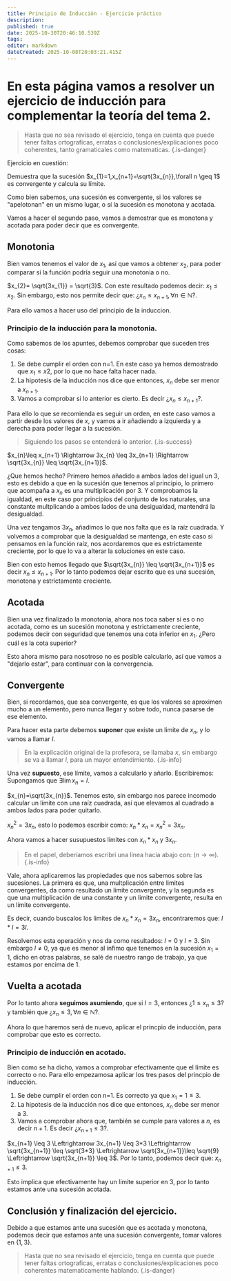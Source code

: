 ```yaml
---
title: Principio de Inducción - Ejercicio práctico
description: 
published: true
date: 2025-10-30T20:46:10.539Z
tags: 
editor: markdown
dateCreated: 2025-10-08T20:03:21.415Z
---
```


# En esta página vamos a resolver un ejercicio de inducción para complementar la teoría del tema 2.
> Hasta que no sea revisado el ejercicio, tenga en cuenta que puede tener faltas ortograficas, erratas o conclusiones/explicaciones poco coherentes, tanto gramaticales como matematicas.
{.is-danger}

Ejercicio en cuestión:

Demuestra que la sucesión $x_{1}=1,x_{n+1}=\sqrt{3x_{n}},\forall n \geq 1$ es convergente y calcula su límite.

Como bien sabemos, una sucesión es convergente, si los valores se "apelotonan" en un mismo lugar, o sí la sucesión es monotona y acotada.

Vamos a hacer el segundo paso, vamos a demostrar que es monotona y acotada para poder decir que es convergente.

## Monotonia
Bien vamos tenemos el valor de $x_{1}$, así que vamos a obtener $x_{2}$, para poder comparar si la función podría seguir una monotonia o no.

$x_{2}= \sqrt{3x_{1}} = \sqrt{3}$. Con este resultado podemos decir: $x_{1}\leq x_{2}$. Sin embargo, esto nos permite decir que: ¿$x_{n}\leq x_{n+1}, \forall n \in \mathbb{N}$?.

Para ello vamos a hacer uso del principio de la induccion.

### Principio de la inducción para la monotonia.
Como sabemos de los apuntes, debemos comprobar que suceden tres cosas:
1. Se debe cumplir el orden con n=1. En este caso ya hemos demostrado que $x_{1}\leq x{2}$, por lo que no hace falta hacer nada.
2. La hipotesis de la inducción nos dice que entonces, $x_{n}$ debe ser menor a $x_{n+1}$.
3. Vamos a comprobar si lo anterior es cierto. Es decir ¿$x_{n}\leq x_{n+1}$?.

Para ello lo que se recomienda es seguir un orden, en este caso vamos a partir desde los valores de $x$, y vamos a ir añadiendo a izquierda y a derecha para poder llegar a la sucesión.
> Siguiendo los pasos se entenderá lo anterior.
{.is-success}

$x_{n}\leq x_{n+1} \Rightarrow 3x_{n} \leq 3x_{n+1} \Rightarrow \sqrt{3x_{n}} \leq \sqrt{3x_{n+1}}$.

¿Que hemos hecho?
Primero hemos añadido a ambos lados del igual un 3, esto es debido a que en la sucesión que tenemos al principio, lo primero que acompaña a $x_{n}$ es una multiplicación por 3. Y comprobamos la igualdad, en este caso por principios del conjunto de los naturales, una constante multplicando a ambos lados de una desigualdad, mantendrá la desigualdad.

Una vez tengamos $3x_{n}$, añadimos lo que nos falta que es la raíz cuadrada. Y volvemos a comprobar que la desigualdad se mantenga, en este caso si pensamos en la función raíz, nos acordaremos que es estrictamente creciente, por lo que lo va a alterar la soluciones en este caso.

Bien con esto hemos llegado que $\sqrt{3x_{n}} \leq \sqrt{3x_{n+1}}$ es decir $x_{n} \leq x_{n+1}$. Por lo tanto podemos dejar escrito que es una sucesión, monotona y estrictamente creciente.


## Acotada
Bien una vez finalizado la monotonia, ahora nos toca saber si es o no acotada, como es un sucesión monotona y estrictamente creciente, podemos decir con seguridad que tenemos una cota inferior en $x_{1}$. ¿Pero cuál es la cota superior?

Esto ahora mismo para nosotroso no es posible calcularlo, así que vamos a "dejarlo estar", para continuar con la convergencia.

## Convergente
Bien, si recordamos, que sea convergente, es que los valores se aproximen mucho a un elemento, pero nunca llegar y sobre todo, nunca pasarse de ese elemento. 

Para hacer esta parte debemos **suponer** que existe un limite de $x_{n}$, y lo vamos a llamar $l$.
> En la explicación original de la profesora, se llamaba $x$, sin embargo se va a llamar $l$, para un mayor entendimiento.
{.is-info}

Una vez **supuesto**, ese límite, vamos a calcularlo y añarlo. Escribiremos:
Supongamos que $\exists \lim x_{n} = l$.

$x_{n}=\sqrt{3x_{n}}$. Tenemos esto, sin embargo nos parece incomodo calcular un límite con una raíz cuadrada, así que elevamos al cuadrado a ambos lados para poder quitarlo.

$x_{n}^{2}=3x_{n}$, esto lo podemos escribir como: $x_{n}*x_{n}=x_{n}^{2}=3x_{n}$.

Ahora vamos a hacer susupuestos limites con $x_{n}*x_{n}$ y $3x_{n}$.
> En el papel, deberíamos escribri una línea hacia abajo con: ($n \rightarrow \infty$).
{.is-info}

Vale, ahora aplicaremos las propiedades que nos sabemos sobre las sucesiones. La primera es que, una multplicación entre limites convergentes, da como resultado un límite convergente, y la segunda es que una multiplicación de una constante y un limite convergente, resulta en un limite convergente.

Es decir, cuando buscalos los limites de $x_{n}*x_{n}=3x_{n}$, encontraremos que: $l*l=3l$.

Resolvemos esta operación y nos da como resultados: $l=0$ y $l=3$. Sin embargo $l \neq 0$, ya que es menor al infimo que tenemos en la sucesión $x_{1}=1$, dicho en otras palabras, se salé de nuestro rango de trabajo, ya que estamos por encima de 1.

## Vuelta a acotada

Por lo tanto ahora **seguimos asumiendo**, que si $l=3$, entonces ¿$1\leq x_{n} \leq 3$? y también que ¿$x_{n}\leq 3, \forall n \in \mathbb{N}$?.

Ahora lo que haremos será de nuevo, aplicar el princpio de inducción, para comprobar que esto es correcto.

### Principio de inducción en acotado.
Bien como se ha dicho, vamos a comprobar efectivamente que el límite es correcto o no. Para ello empezamosa  aplicar los tres pasos del princpio de inducción.
1. Se debe cumplir el orden con n=1. Es correcto ya que $x_{1}=1 \leq 3$.
2. La hipotesis de la inducción nos dice que entonces, $x_{n}$ debe ser menor a $3$.
3. Vamos a comprobar ahora que, también se cumple para valores a $n$, es decir $n+1$. Es decir ¿$x_{n+1}\leq 3$?.

$x_{n+1} \leq 3 \Leftrightarrow 3x_{n+1} \leq 3*3 \Leftrightarrow \sqrt{3x_{n+1}} \leq \sqrt{3*3} \Leftrightarrow \sqrt{3x_{n+1}}\leq \sqrt{9} \Leftrightarrow \sqrt{3x_{n+1}} \leq 3$. Por lo tanto, podemos decir que: $x_{n+1} \leq 3$.

Esto implica que efectivamente hay un límite superior en 3, por lo tanto estamos ante una sucesión acotada.

## Conclusión y finalización del ejercicio.
Debido a que estamos ante una sucesión que es acotada y monotona, podemos decir que estamos ante una sucesión convergente, tomar valores en $\{1,3\}$.

> Hasta que no sea revisado el ejercicio, tenga en cuenta que puede tener faltas ortograficas, erratas o conclusiones/explicaciones poco coherentes matematicamente hablando.
{.is-danger}

